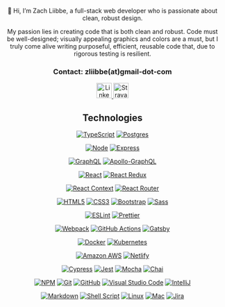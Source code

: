 <!-- <p align="center">
  <img position="center" src="https://github.com/zliibbe.png" alt="Zach"
  width="150" height="auto" />
 </p> -->

<p align="center">
👋 Hi, I’m Zach Liibbe, a full-stack web developer who is passionate about clean, robust design. 
</p>
<div align="center">

<p align="center"> 

My passion lies in creating code that is both clean and robust. Code must be well-designed; visually appealing graphics and colors are a must, but I truly come alive writing purposeful, efficient, reusable code that, due to rigorous testing is resilient.</p>

  <div>
    <h3>Contact: zliibbe(at)gmail-dot-com</h3> 
    <a href="https://www.linkedin.com/in/zachliibbe/">
    <img height="35" src="https://cdn2.iconfinder.com/data/icons/social-icon-3/512/social_style_3_in-306.png"b alt="LinkedIn badge"/>
</a>
    </a>  
    <a href="https://www.strava.com/athletes/2161990">
   <img height="35" src="https://cdn4.iconfinder.com/data/icons/logos-and-brands/512/323_Strava_logo-512.png" alt="Strava Badge"/>
    </a>
  </div>

<p display='flex'; justify-content='center'>
  <h2 align='center'>Technologies</h2>
  <p align='center'>

  <a href="https://www.typescriptlang.org/" target="_blank" rel="noopener noreferrer">![TypeScript](https://img.shields.io/badge/typescript-2978A0.svg?style=for-the-badge&logo=typescript&logoColor=white)</a> <a href="https://www.postgresql.org/" target="_blank" rel="noopener noreferrer">![Postgres](https://img.shields.io/badge/postgres-2978A0.svg?style=for-the-badge&logo=postgresql&logoColor=white)
  </a> 

<a href="https://nodejs.org/en" target="_blank" rel="noopener noreferrer">![Node](https://img.shields.io/badge/Node.js-315659?style=for-the-badge&logo=node.js&logoColor=white)</a> <a href="https://expressjs.com/" target="_blank" rel="noopener noreferrer">![Express](https://img.shields.io/badge/express-315659.svg?style=for-the-badge&logo=express&logoColor=%white)</a>

<a href="https://graphql.org/" target="_blank" rel="noopener noreferrer">![GraphQL](https://img.shields.io/badge/-GraphQL-F9C846?style=for-the-badge&logo=graphql&logoColor=253031)</a> <a href="https://www.apollographql.com/" target="_blank" rel="noopener noreferrer">![Apollo-GraphQL](https://img.shields.io/badge/-ApolloGraphQL-F9C846?style=for-the-badge&logo=apollo-graphql&logoColor=253031)</a>

<a href="https://react.dev/" target="_blank" rel="noopener noreferrer">![React](https://img.shields.io/badge/react-545863.svg?style=for-the-badge&logo=react&logoColor=%2361DAFB)</a> <a href="https://react-redux.js.org/" target="_blank" rel="noopener noreferrer">![React Redux](https://img.shields.io/badge/Redux-545863?style=for-the-badge&logo=redux&logoColor=%2361DAFB)</a>

<a href="https://legacy.reactjs.org/docs/context.html" target="_blank" rel="noopener noreferrer">![React Context](https://img.shields.io/badge/react_context-545863.svg?style=for-the-badge&logo=react&logoColor=%2361DAFB)</a> <a href="https://reactrouter.com/en/main" target="_blank" rel="noopener noreferrer">![React Router](https://img.shields.io/badge/React_Router-545863?style=for-the-badge&logo=react-router&logoColor=%2361DAFB)</a>

<a href="https://graphql.org/" target="_blank" rel="noopener noreferrer">![HTML5](https://img.shields.io/badge/html5-%23E5E5E5.svg?style=for-the-badge&logo=html5&logoColor=315659)</a> <a href="https://graphql.org/" target="_blank" rel="noopener noreferrer">![CSS3](https://img.shields.io/badge/css3-%23E5E5E5.svg?style=for-the-badge&logo=css3&logoColor=315659)</a> <a href="https://graphql.org/" target="_blank" rel="noopener noreferrer">![Bootstrap](https://img.shields.io/badge/bootstrap-%23E5E5E5.svg?style=for-the-badge&logo=bootstrap&logoColor=315659)</a> <a href="https://graphql.org/" target="_blank" rel="noopener noreferrer">![Sass](https://img.shields.io/badge/Sass-%23E5E5E5?style=for-the-badge&logo=sass&logoColor=315659)</a>

<a href="https://eslint.org/" target="_blank" rel="noopener noreferrer">![ESLint](https://img.shields.io/badge/eslint-083D77.svg?style=for-the-badge&logo=eslint&logoColor=%2361DAFB)</a> <a href="https://prettier.io/" target="_blank" rel="noopener noreferrer">![Prettier](https://img.shields.io/badge/prettier-083D77.svg?style=for-the-badge&logo=prettier&logoColor=%2361DAFB)</a>

<a href="https://webpack.js.org/" target="_blank" rel="noopener noreferrer">![Webpack](https://img.shields.io/badge/webpack-C6E0FF.svg?style=for-the-badge&logo=webpack&logoColor=253031)</a>
<a href="https://docs.github.com/en/actions" target="_blank" rel="noopener noreferrer">![GitHub Actions](https://img.shields.io/badge/github%20actions-C6E0FF.svg?style=for-the-badge&logo=githubactions&logoColor=253031)</a>
<a href="https://www.gatsbyjs.com/" target="_blank" rel="noopener noreferrer">![Gatsby](https://img.shields.io/badge/Gatsby-C6E0FF.svg?style=for-the-badge&logo=gatsby&logoColor=253031)</a> 

 <a href="https://www.docker.com/" target="_blank" rel="noopener noreferrer">![Docker](https://img.shields.io/badge/docker-C6E0FF.svg?style=for-the-badge&logo=docker&logoColor=253031)</a> <a href="https://kubernetes.io/" target="_blank" rel="noopener noreferrer">![Kubernetes](https://img.shields.io/badge/kubernetes-C6E0FF.svg?style=for-the-badge&logo=kubernetes&logoColor=253031)</a>
 
 <a href="https://aws.amazon.com/" target="_blank" rel="noopener noreferrer">![Amazon AWS](https://img.shields.io/badge/Amazon_AWS-C6E0FF?style=for-the-badge&logo=amazon-aws&logoColor=253031)</a> <a href="https://www.netlify.com/" target="_blank" rel="noopener noreferrer">![Netlify](https://img.shields.io/badge/Netlify-C6E0FF?style=for-the-badge&logo=netlify&logoColor=253031)</a>  

<a href="https://www.cypress.io/" target="_blank" rel="noopener noreferrer">![Cypress](https://img.shields.io/badge/-cypress-FF9B71?style=for-the-badge&logo=cypress&logoColor=315659)</a> <a href="https://jestjs.io/" target="_blank" rel="noopener noreferrer">![Jest](https://img.shields.io/badge/-jest-FF9B71?style=for-the-badge&logo=jest&logoColor=315659)</a>
<a href="https://mochajs.org/" target="_blank" rel="noopener noreferrer">![Mocha](https://img.shields.io/badge/-mocha-FF9B71?style=for-the-badge&logo=mocha&logoColor=315659)</a> 
<a href="https://www.chaijs.com/" target="_blank" rel="noopener noreferrer">![Chai](https://img.shields.io/badge/chai-FF9B71?style=for-the-badge&logo=chai&logoColor=315659)</a>

<a href="https://www.npmjs.com/" target="_blank" rel="noopener noreferrer">![NPM](https://img.shields.io/badge/NPM-253031.svg?style=for-the-badge&logo=npm&logoColor=white)</a>
<a href="https://git-scm.com/" target="_blank" rel="noopener noreferrer">![Git](https://img.shields.io/badge/git-253031.svg?style=for-the-badge&logo=git&logoColor=white)</a>
<a href="https://github.com/" target="_blank" rel="noopener noreferrer">![GitHub](https://img.shields.io/badge/github-253031.svg?style=for-the-badge&logo=github&logoColor=white)</a>
<a href="https://code.visualstudio.com/" target="_blank" rel="noopener noreferrer">![Visual Studio Code](https://img.shields.io/badge/Visual%20Studio-253031.svg?style=for-the-badge&logo=visual-studio&logoColor=white)</a> <a href="https://www.jetbrains.com/idea/" target="_blank" rel="noopener noreferrer">![IntelliJ](https://img.shields.io/badge/IntelliJIDEA-253031.svg?style=for-the-badge&logo=intellij-idea&logoColor=white)</a>

 <a href="https://www.markdownguide.org/" target="_blank" rel="noopener noreferrer">![Markdown](https://img.shields.io/badge/Markdown-253031?style=for-the-badge&logo=markdown&logoColor=white)</a> <a href="https://www.geeksforgeeks.org/introduction-linux-shell-shell-scripting/" target="_blank" rel="noopener noreferrer">![Shell Script](https://img.shields.io/badge/shell_script-253031.svg?style=for-the-badge&logo=gnu-bash&logoColor=white)</a> <a href="https://www.linux.org/" target="_blank" rel="noopener noreferrer">![Linux](https://img.shields.io/badge/Linux-253031?style=for-the-badge&logo=linux&logoColor=white)</a> <a href="https://en.wikipedia.org/wiki/MacOS" target="_blank" rel="noopener noreferrer">![Mac](https://img.shields.io/badge/mac%20os-253031?style=for-the-badge&logo=apple&logoColor=white)</a> <a href="https://www.atlassian.com/software/jira" target="_blank" rel="noopener noreferrer">![Jira](https://img.shields.io/badge/jira-253031.svg?style=for-the-badge&logo=jira&logoColor=white)</a> 


<!---
zliibbe/zliibbe is a ✨ special ✨ repository because its `README.md` (this file) appears on your GitHub profile.
You can click the Preview link to take a look at your changes.
--->
